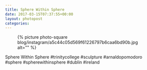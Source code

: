 ```yaml
---
title: Sphere Within Sphere
date: 2017-03-15T07:37:55+00:00
layout: photopost
categories:
---
```


<figure class="photo photo--square">
  {% picture photo-square blog/instagram/a5c44c05d569f61226797b6caa6bd90b.jpg alt="" %}
</figure>

Sphere Within Sphere
#trinitycollege #sculpture #arnaldopomodoro #sphere #spherewithinsphere #dublin #ireland
